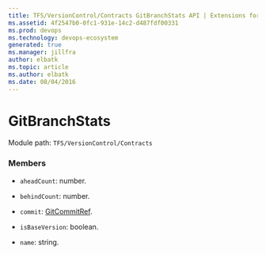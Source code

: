 ```yaml
---
title: TFS/VersionControl/Contracts GitBranchStats API | Extensions for Azure DevOps Services
ms.assetid: 4f2547b0-0fc1-931e-14c2-d487fdf00331
ms.prod: devops
ms.technology: devops-ecosystem
generated: true
ms.manager: jillfra
author: elbatk
ms.topic: article
ms.author: elbatk
ms.date: 08/04/2016
---
```


# GitBranchStats

Module path: `TFS/VersionControl/Contracts`


### Members

* `aheadCount`: number. 

* `behindCount`: number. 

* `commit`: [GitCommitRef](../../../TFS/VersionControl/Contracts/GitCommitRef.md). 

* `isBaseVersion`: boolean. 

* `name`: string. 

